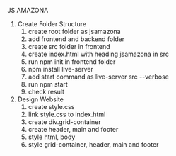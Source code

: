 JS AMAZONA

1. Create Folder Structure
   1. create root folder as jsamazona
   2. add frontend and backend folder
   3. create src folder in frontend
   4. create index.html with heading jsamazona in src
   5. run npm init in frontend folder
   6. npm install live-server
   7. add start command as live-server src --verbose
   8. run npm start
   9. check result
2. Design Website
   1. create style.css
   2. link style.css to index.html
   3. create div.grid-container
   4. create header, main and footer
   5. style html, body
   6. style grid-container, header, main and footer
